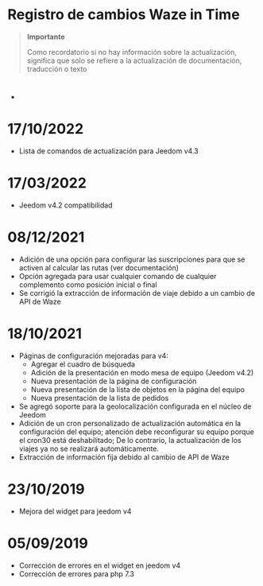 # Registro de cambios Waze in Time

>**Importante**
>
>Como recordatorio si no hay información sobre la actualización, significa que solo se refiere a la actualización de documentación, traducción o texto

# 

- 

# 17/10/2022

- Lista de comandos de actualización para Jeedom v4.3

# 17/03/2022

- Jeedom v4.2 compatibilidad

# 08/12/2021

- Adición de una opción para configurar las suscripciones para que se activen al calcular las rutas (ver documentación)
- Opción agregada para usar cualquier comando de cualquier complemento como posición inicial o final
- Se corrigió la extracción de información de viaje debido a un cambio de API de Waze

# 18/10/2021

- Páginas de configuración mejoradas para v4:
  - Agregar el cuadro de búsqueda
  - Adición de la presentación en modo mesa de equipo (Jeedom v4.2)
  - Nueva presentación de la página de configuración
  - Nueva presentación de la lista de objetos en la página del equipo
  - Nueva presentación de la lista de pedidos
- Se agregó soporte para la geolocalización configurada en el núcleo de Jeedom
- Adición de un cron personalizado de actualización automática en la configuración del equipo; atención debe reconfigurar su equipo porque el cron30 está deshabilitado; De lo contrario, la actualización de los viajes ya no se realizará automáticamente.
- Extracción de información fija debido al cambio de API de Waze

# 23/10/2019

- Mejora del widget para jeedom v4

# 05/09/2019

- Corrección de errores en el widget en jeedom v4
- Corrección de errores para php 7.3
